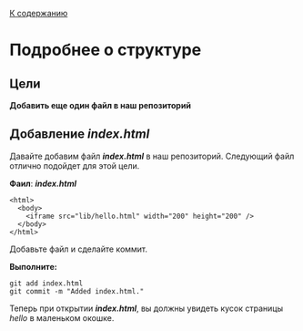 [К содержанию](./readme.md)

# Подробнее о структуре

 ## Цели

**Добавить еще один файл в наш репозиторий**

## Добавление ***index.html***

Давайте добавим файл ***index.html*** в наш репозиторий. Следующий файл отлично подойдет для этой цели.

**Фаил**: ***index.html***

```
<html>
  <body>
    <iframe src="lib/hello.html" width="200" height="200" />
  </body>
</html>

```
Добавьте файл и сделайте коммит.

**Выполните:**

```
git add index.html
git commit -m "Added index.html."

```
Теперь при открытии ***index.html***, вы должны увидеть кусок страницы *hello* в маленьком окошке.